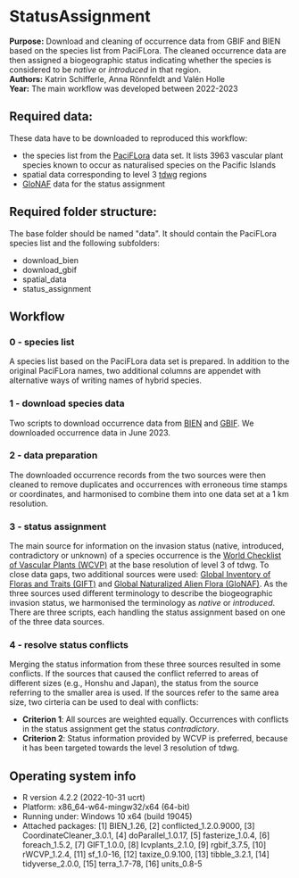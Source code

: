 # StatusAssignment

**Purpose:** Download and cleaning of occurrence data from GBIF and BIEN based on the species list from PaciFLora. The cleaned occurrence data are then assigned a biogeographic status indicating whether the species is considered to be _native_ or _introduced_ in that region. </br>
**Authors:** Katrin Schifferle, Anna Rönnfeldt and Valén Holle </br>
**Year:** The main workflow was developed between 2022-2023 </br>


## Required data:

These data have to be downloaded to reproduced this workflow:
* the species list from the [PaciFLora](https://bdj.pensoft.net/article/67318/) data set. It lists 3963 vascular plant species known to occur as naturalised species on the Pacific Islands
* spatial data corresponding to level 3 [tdwg](https://github.com/tdwg/wgsrpd) regions
* [GloNAF](https://idata.idiv.de/DDM/Data/ShowData/257) data for the status assignment

## Required folder structure:
The base folder should be named "data". It should contain the PaciFLora species list and the following subfolders:

* download_bien
* download_gbif
* spatial_data
* status_assignment

## Workflow

### 0 - species list
A species list based on the PaciFLora data set is prepared. In addition to the original PaciFLora names, two additional columns are appendet with alternative ways of writing names of hybrid species. 

### 1 - download species data 
Two scripts to download occurrence data from [BIEN](https://biendata.org/) and [GBIF](https://www.gbif.org/). We downloaded occurrence data in June 2023.

### 2 - data preparation 
The downloaded occurrence records from the two sources were then cleaned to remove duplicates and occurrences with erroneous time stamps or coordinates, and harmonised to combine them into one data set at a 1 km resolution. 

### 3 - status assignment
The main source for information on the invasion status (native, introduced, contradictory or unknown) of a species occurrence is the [World Checklist of Vascular Plants (WCVP)](http://www.plantsoftheworldonline.org/) at the base resolution of level 3 of tdwg. To close data gaps, two additional sources were used: [Global Inventory of Floras and Traits (GIFT)](https://gift.uni-goettingen.de/home) and [Global Naturalized Alien Flora (GloNAF)](https://glonaf.org/). As the three sources used different terminology to describe the biogeographic invasion status, we harmonised the terminology as _native_ or _introduced_. </br>
There are three scripts, each handling the status assignment based on one of the three data sources. 

### 4 - resolve status conflicts
Merging the status information from these three sources resulted in some conflicts. If the sources that caused the conflict referred to areas of different sizes (e.g., Honshu and Japan), the status from the source referring to the smaller area is used. If the sources refer to the same area size, two cirteria can be used to deal with conflicts:

* **Criterion 1**: All sources are weighted equally. Occurrences with conflicts in the status assignment get the status *contradictory*.
* **Criterion 2**: Status information provided by WCVP is preferred, because it has been targeted towards the level 3 resolution of tdwg.

## Operating system info

* R version 4.2.2 (2022-10-31 ucrt)
* Platform: x86_64-w64-mingw32/x64 (64-bit)
* Running under: Windows 10 x64 (build 19045)
* Attached packages:  [1] BIEN_1.26, [2] conflicted_1.2.0.9000, [3] CoordinateCleaner_3.0.1, [4] doParallel_1.0.17, [5] fasterize_1.0.4, [6] foreach_1.5.2, [7] GIFT_1.0.0, [8] lcvplants_2.1.0, [9] rgbif_3.7.5, [10] rWCVP_1.2.4, [11] sf_1.0-16, [12] taxize_0.9.100, [13] tibble_3.2.1, [14] tidyverse_2.0.0, [15] terra_1.7-78, [16] units_0.8-5
